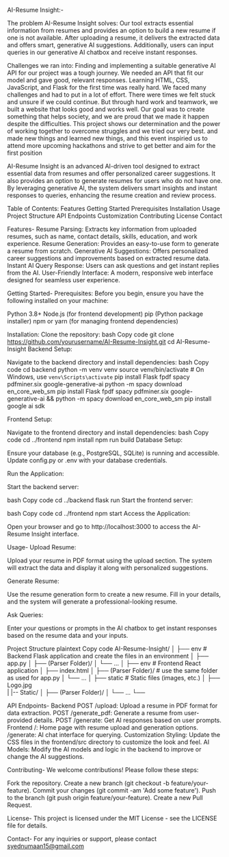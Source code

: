 AI-Resume Insight:-

The problem AI-Resume Insight solves:
Our tool extracts essential information from resumes and provides an option to build a new resume if one is not available. After uploading a resume, it delivers the extracted data and offers smart, generative AI suggestions. Additionally, users can input queries in our generative AI chatbox and receive instant responses.

Challenges we ran into:
Finding and implementing a suitable generative AI API for our project was a tough journey. We needed an API that fit our model and gave good, relevant responses.
Learning HTML, CSS, JavaScript, and Flask for the first time was really hard. We faced many challenges and had to put in a lot of effort. There were times we felt stuck and unsure if we could continue.
But through hard work and teamwork, we built a website that looks good and works well. Our goal was to create something that helps society, and we are proud that we made it happen despite the difficulties.
This project shows our determination and the power of working together to overcome struggles and we tried our very best. and made new things and learned new things, and this event inspiried us to attend more upcoming hackathons and strive to get better and aim for the first position

AI-Resume Insight is an advanced AI-driven tool designed to extract essential data from resumes and offer personalized career suggestions. It also provides an option to generate resumes for users who do not have one. By leveraging generative AI, the system delivers smart insights and instant responses to queries, enhancing the resume creation and review process.


Table of Contents:
Features
Getting Started
Prerequisites
Installation
Usage
Project Structure
API Endpoints
Customization
Contributing
License
Contact

Features-
Resume Parsing: Extracts key information from uploaded resumes, such as name, contact details, skills, education, and work experience.
Resume Generation: Provides an easy-to-use form to generate a resume from scratch.
Generative AI Suggestions: Offers personalized career suggestions and improvements based on extracted resume data.
Instant AI Query Response: Users can ask questions and get instant replies from the AI.
User-Friendly Interface: A modern, responsive web interface designed for seamless user experience.

Getting Started-
Prerequisites:
Before you begin, ensure you have the following installed on your machine:

Python 3.8+
Node.js (for frontend development)
pip (Python package installer)
npm or yarn (for managing frontend dependencies)

Installation:
Clone the repository:
bash
Copy code
git clone https://github.com/yourusername/AI-Resume-Insight.git
cd AI-Resume-Insight
Backend Setup:

Navigate to the backend directory and install dependencies:
bash
Copy code
cd backend
python -m venv venv
source venv/bin/activate  # On Windows, use `venv\Scripts\activate`
pip install Flask fpdf spacy pdfminer.six google-generative-ai
python -m spacy download en_core_web_sm
pip install Flask fpdf spacy pdfminer.six google-generative-ai && python -m spacy download en_core_web_sm
pip install google ai sdk

Frontend Setup:

Navigate to the frontend directory and install dependencies:
bash
Copy code
cd ../frontend
npm install
npm run build
Database Setup:

Ensure your database (e.g., PostgreSQL, SQLite) is running and accessible. Update config.py or .env with your database credentials.

Run the Application:

Start the backend server:

bash
Copy code
cd ../backend
flask run
Start the frontend server:

bash
Copy code
cd ../frontend
npm start
Access the Application:

Open your browser and go to http://localhost:3000 to access the AI-Resume Insight interface.

Usage-
Upload Resume:

Upload your resume in PDF format using the upload section. The system will extract the data and display it along with personalized suggestions.

Generate Resume:

Use the resume generation form to create a new resume. Fill in your details, and the system will generate a professional-looking resume.

Ask Queries:

Enter your questions or prompts in the AI chatbox to get instant responses based on the resume data and your inputs.

Project Structure
plaintext
Copy code
AI-Resume-Insight/
│
├── env                # Backend Flask application and create the files in an environment
│   ├── app.py
│   ├── (Parser Folder)/
│   └── ...
│
├── env               # Frontend React application
│   ├── index.html
│   ├── (Parser Folder)/   # use the same folder as used for app.py
│   └── ...
│
├── static                 # Static files (images, etc.)
│   ├── Logo.jpg  
|   |-- Static/
│   ├── (Parser Folder)/
│   └── ...
└── 

API Endpoints-
Backend
POST /upload: Upload a resume in PDF format for data extraction.
POST /generate_pdf: Generate a resume from user-provided details.
POST /generate: Get AI responses based on user prompts.
Frontend
/: Home page with resume upload and generation options.
/generate: AI chat interface for querying.
Customization
Styling: Update the CSS files in the frontend/src directory to customize the look and feel.
AI Models: Modify the AI models and logic in the backend to improve or change the AI suggestions.

Contributing-
We welcome contributions! Please follow these steps:

Fork the repository.
Create a new branch (git checkout -b feature/your-feature).
Commit your changes (git commit -am 'Add some feature').
Push to the branch (git push origin feature/your-feature).
Create a new Pull Request.

License-
This project is licensed under the MIT License - see the LICENSE file for details.

Contact-
For any inquiries or support, please contact syednumaan15@gmail.com
